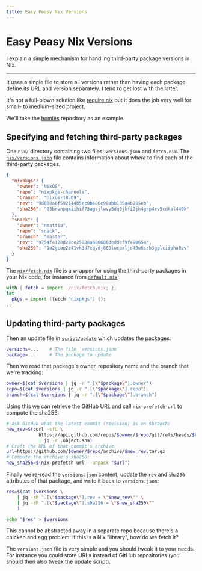 ```yaml
---
title: Easy Peasy Nix Versions
---
```


# Easy Peasy Nix Versions

I explain a simple mechanism for handling third-party package versions in Nix.

---

It uses a single
file to store all versions rather than having each package define its URL and
version separately. I tend to get lost with the latter.

It's not a full-blown solution like [require.nix] but it does the job very well
for small- to medium-sized project.

We'll take the [homies] repository as an example.

## Specifying and fetching third-party packages

One `nix/` directory containing two files: `versions.json` and `fetch.nix`. The
[`nix/versions.json`] file contains information about _where_ to find each of
the third-party packages.

``` json
{
  "nixpkgs": {
    "owner": "NixOS",
    "repo": "nixpkgs-channels",
    "branch": "nixos-18.09",
    "rev": "9d608a6f592144b5ec0b486c90abb135a4b265eb",
    "sha256": "03brvnpqxiihif73agsjlwvy5dq0jkfi2jh4grp4rv5cdkal449k"
  },
  "snack": {
    "owner": "nmattia",
    "repo": "snack",
    "branch": "master",
    "rev": "9754f4120d28ce25888a608606deddef9f490654",
    "sha256": "1a2gcap2z41vk3d7cqydj880lwcpxljd49w6srb3gplciipha6zv"
  }
}
```

The [`nix/fetch.nix`] file is a wrapper for using the third-party packages in
your Nix code, for instance from [`default.nix`]:

``` nix
with { fetch = import ./nix/fetch.nix; };
let
  pkgs = import (fetch "nixpkgs") {};
...
```

## Updating third-party packages

Then an update file in [`script/update`] which updates the packages:

``` bash
versions=...    # The file `versions.json`
package=...     # The package to update
```

Then we read that package's owner, repository name and the branch that we're
tracking:

``` bash
owner=$(cat $versions | jq -r ".[\"$package\"].owner")
repo=$(cat $versions | jq -r ".[\"$package\"].repo")
branch=$(cat $versions | jq -r ".[\"$package\"].branch")
```

Using this we can retrieve the GitHub URL and call `nix-prefetch-url` to
compute the sha256:

``` bash
# Ask GitHub what the latest commit (revision) is on $branch:
new_rev=$(curl -sfL \
            https://api.github.com/repos/$owner/$repo/git/refs/heads/$branch \
            | jq -r .object.sha)
# Craft the URL of that commit's archive:
url=https://github.com/$owner/$repo/archive/$new_rev.tar.gz
# Compute the archive's sha256:
new_sha256=$(nix-prefetch-url --unpack "$url")
```

Finally we re-read the `versions.json` content, update the `rev` and `sha256`
attributes of that package, and write it back to `versions.json`:

``` bash
res=$(cat $versions \
    | jq -rM ".[\"$package\"].rev = \"$new_rev\"" \
    | jq -rM ".[\"$package\"].sha256 = \"$new_sha256\""
    )

echo "$res" > $versions
```

This cannot be abstracted away in a separate repo because there's a chicken and
egg problem: if this is a Nix "library", how do we fetch it?

The `versions.json` file is very simple and you should tweak it to your needs.
For instance you could store URLs instead of GitHub repositories (you should
then also tweak the update script).

[homies]: https://github.com/nmattia/homies
[require.nix]: https://www.youtube.com/watch?v=DHOLjsyXPtM
[`script/update`]: https://github.com/nmattia/homies/blob/06aa54743990613f3b53a3bf7334d23ce59acc4a/script/update
[`nix/fetch.nix`]: https://github.com/nmattia/homies/blob/06aa54743990613f3b53a3bf7334d23ce59acc4a/nix/fetch.nix
[`nix/versions.json`]: https://github.com/nmattia/homies/blob/06aa54743990613f3b53a3bf7334d23ce59acc4a/nix/versions.json
[`default.nix`]: https://github.com/nmattia/homies/blob/06aa54743990613f3b53a3bf7334d23ce59acc4a/default.nix
